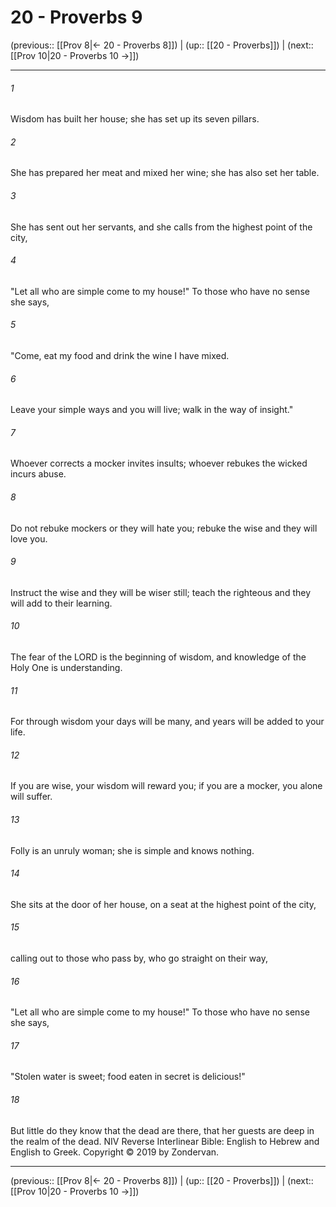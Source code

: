# 20 - Proverbs 9

(previous:: [[Prov 8|← 20 - Proverbs 8]]) | (up:: [[20 - Proverbs]]) | (next:: [[Prov 10|20 - Proverbs 10 →]])

***


###### 1 
Wisdom has built her house; she has set up its seven pillars. 

###### 2 
She has prepared her meat and mixed her wine; she has also set her table. 

###### 3 
She has sent out her servants, and she calls from the highest point of the city, 

###### 4 
"Let all who are simple come to my house!" To those who have no sense she says, 

###### 5 
"Come, eat my food and drink the wine I have mixed. 

###### 6 
Leave your simple ways and you will live; walk in the way of insight." 

###### 7 
Whoever corrects a mocker invites insults; whoever rebukes the wicked incurs abuse. 

###### 8 
Do not rebuke mockers or they will hate you; rebuke the wise and they will love you. 

###### 9 
Instruct the wise and they will be wiser still; teach the righteous and they will add to their learning. 

###### 10 
The fear of the LORD is the beginning of wisdom, and knowledge of the Holy One is understanding. 

###### 11 
For through wisdom your days will be many, and years will be added to your life. 

###### 12 
If you are wise, your wisdom will reward you; if you are a mocker, you alone will suffer. 

###### 13 
Folly is an unruly woman; she is simple and knows nothing. 

###### 14 
She sits at the door of her house, on a seat at the highest point of the city, 

###### 15 
calling out to those who pass by, who go straight on their way, 

###### 16 
"Let all who are simple come to my house!" To those who have no sense she says, 

###### 17 
"Stolen water is sweet; food eaten in secret is delicious!" 

###### 18 
But little do they know that the dead are there, that her guests are deep in the realm of the dead. NIV Reverse Interlinear Bible: English to Hebrew and English to Greek. Copyright © 2019 by Zondervan.

***

(previous:: [[Prov 8|← 20 - Proverbs 8]]) | (up:: [[20 - Proverbs]]) | (next:: [[Prov 10|20 - Proverbs 10 →]])
